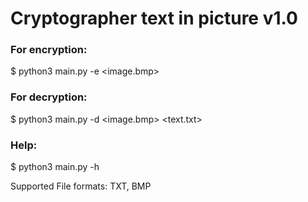 # Cryptographer text in picture v1.0

### For encryption: 

$ python3 main.py -e <image.bmp>

### For decryption: 

$ python3 main.py -d <image.bmp> <text.txt>

### Help:

$ python3 main.py -h


Supported File formats: TXT, BMP
